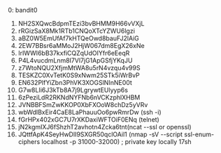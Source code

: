 0: bandit0
1. NH2SXQwcBdpmTEzi3bvBHMM9H66vVXjL
2. rRGizSaX8Mk1RTb1CNQoXTcYZWU6lgzi
3. aBZ0W5EmUfAf7kHTQeOwd8bauFJ2lAiG
4. 2EW7BBsr6aMMoJ2HjW067dm8EgX26xNe
5. lrIWWI6bB37kxfiCQZqUdOIYfr6eEeqR
6. P4L4vucdmLnm8I7Vl7jG1ApGSfjYKqJU
7. z7WtoNQU2XfjmMtWA8u5rN4vzqu4v99S
8. TESKZC0XvTetK0S9xNwm25STk5iWrBvP
9. EN632PlfYiZbn3PhVK3XOGSlNInNE00t
10. G7w8LIi6J3kTb8A7j9LgrywtEUlyyp6s
11. 6zPeziLdR2RKNdNYFNb6nVCKzphlXHBM
12. JVNBBFSmZwKKOP0XbFXOoW8chDz5yVRv
13. wbWdlBxEir4CaE8LaPhauuOo6pwRmrDw (ssh -i)
14. fGrHPx402xGC7U7rXKDaxiWFTOiF0ENq (telnet)
15. jN2kgmIXJ6fShzhT2avhotn4Zcka6tnt(ncat --ssl or openssl)
16. JQttfApK4SeyHwDlI9SXGR50qclOAil1 (nmap -sV --script ssl-enum-ciphers localhost -p 31000-32000) ; private key locally
17sh



